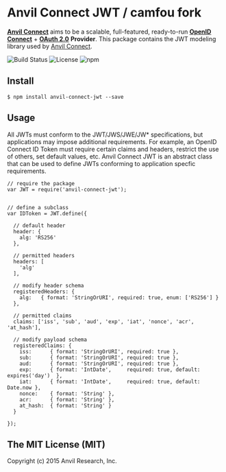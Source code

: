 # Anvil Connect JWT / camfou fork
**[Anvil Connect](https://github.com/christiansmith/anvil-connect)** aims to be a scalable, full-featured, ready-to-run [**OpenID Connect**](http://openid.net/connect/) + [**OAuth 2.0**](http://tools.ietf.org/html/rfc6749) **Provider**. This package contains the JWT modeling library used by [Anvil Connect](https://github.com/anvilresearch/connect).


![Build Status](https://img.shields.io/travis/camfou/connect-jwt.svg) ![License](https://img.shields.io/github/license/anvilresearch/connect-jwt.svg) ![npm](https://img.shields.io/david/camfou/connect-jwt.svg?style=flat)


## Install

    $ npm install anvil-connect-jwt --save

## Usage

All JWTs must conform to the JWT/JWS/JWE/JW\* specifications, but applications may impose additional requirements. For example, an OpenID Connect ID Token must require certain claims and headers, restrict the use of others, set default values, etc. Anvil Connect JWT is an abstract class that can be used to define JWTs conforming to application specfic requirements.

    // require the package
    var JWT = require('anvil-connect-jwt');


    // define a subclass
    var IDToken = JWT.define({

      // default header
      header: {
        alg: 'RS256'
      },

      // permitted headers
      headers: [
        'alg'
      ],

      // modify header schema
      registeredHeaders: {
        alg:   { format: 'StringOrURI', required: true, enum: ['RS256'] }
      },

      // permitted claims
      claims: ['iss', 'sub', 'aud', 'exp', 'iat', 'nonce', 'acr', 'at_hash'],

      // modify payload schema
      registeredClaims: {
        iss:      { format: 'StringOrURI', required: true },
        sub:      { format: 'StringOrURI', required: true },
        aud:      { format: 'StringOrURI', required: true },
        exp:      { format: 'IntDate',     required: true, default: expires('day')  },
        iat:      { format: 'IntDate',     required: true, default: Date.now },
        nonce:    { format: 'String' },
        acr:      { format: 'String' },
        at_hash:  { format: 'String' }
      }

    });


## The MIT License (MIT)

Copyright (c) 2015 Anvil Research, Inc.



